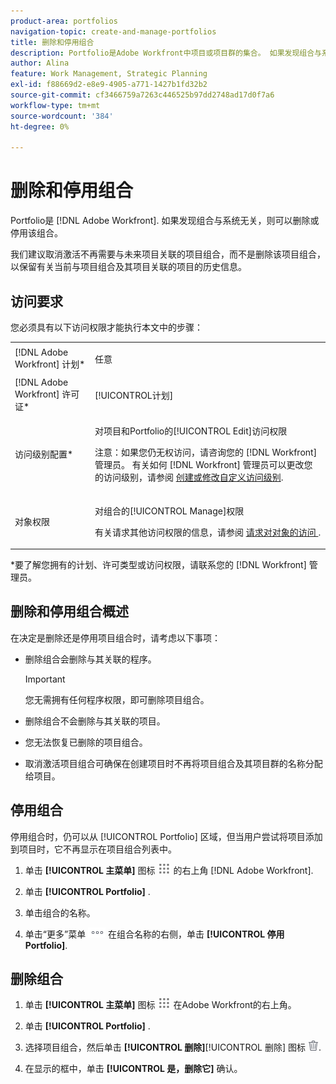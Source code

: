 ```yaml
---
product-area: portfolios
navigation-topic: create-and-manage-portfolios
title: 删除和停用组合
description: Portfolio是Adobe Workfront中项目或项目群的集合。 如果发现组合与系统无关，则可以删除或停用该组合。
author: Alina
feature: Work Management, Strategic Planning
exl-id: f88669d2-e8e9-4905-a771-1427b1fd32b2
source-git-commit: cf3466759a7263c446525b97dd2748ad17d0f7a6
workflow-type: tm+mt
source-wordcount: '384'
ht-degree: 0%

---
```


# 删除和停用组合

Portfolio是 [!DNL Adobe Workfront]. 如果发现组合与系统无关，则可以删除或停用该组合。

我们建议取消激活不再需要与未来项目关联的项目组合，而不是删除该项目组合，以保留有关当前与项目组合及其项目关联的项目的历史信息。

## 访问要求

您必须具有以下访问权限才能执行本文中的步骤：

<table style="table-layout:auto"> 
 <col> 
 <col> 
 <tbody> 
  <tr> 
   <td role="rowheader">[!DNL Adobe Workfront] 计划*</td> 
   <td> <p>任意 </p> </td> 
  </tr> 
  <tr> 
   <td role="rowheader">[!DNL Adobe Workfront] 许可证*</td> 
   <td> <p>[!UICONTROL计划] </p> </td> 
  </tr> 
  <tr> 
   <td role="rowheader">访问级别配置*</td> 
   <td> <p>对项目和Portfolio的[!UICONTROL Edit]访问权限</p> <p>注意：如果您仍无权访问，请咨询您的 [!DNL Workfront] 管理员。 有关如何 [!DNL Workfront] 管理员可以更改您的访问级别，请参阅 <a href="../../../administration-and-setup/add-users/configure-and-grant-access/create-modify-access-levels.md" class="MCXref xref">创建或修改自定义访问级别</a>.</p> </td> 
  </tr> 
  <tr> 
   <td role="rowheader">对象权限</td> 
   <td> <p>对组合的[!UICONTROL Manage]权限 </p> <p>有关请求其他访问权限的信息，请参阅 <a href="../../../workfront-basics/grant-and-request-access-to-objects/request-access.md" class="MCXref xref">请求对对象的访问 </a>.</p> </td> 
  </tr> 
 </tbody> 
</table>

&#42;要了解您拥有的计划、许可类型或访问权限，请联系您的 [!DNL Workfront] 管理员。

## 删除和停用组合概述

在决定是删除还是停用项目组合时，请考虑以下事项：

* 删除组合会删除与其关联的程序。

   >[!IMPORTANT]
   >
   >您无需拥有任何程序权限，即可删除项目组合。

* 删除组合不会删除与其关联的项目。
* 您无法恢复已删除的项目组合。
* 取消激活项目组合可确保在创建项目时不再将项目组合及其项目群的名称分配给项目。

## 停用组合

停用组合时，仍可以从 [!UICONTROL Portfolio] 区域，但当用户尝试将项目添加到项目时，它不再显示在项目组合列表中。

1. 单击 **[!UICONTROL 主菜单]** 图标 ![](assets/main-menu-icon.png) 的右上角 [!DNL Adobe Workfront].

1. 单击 **[!UICONTROL Portfolio]** .
1. 单击组合的名称。
1. 单击“更多”菜单 ![](assets/more-icon.png) 在组合名称的右侧，单击 **[!UICONTROL 停用Portfolio]**.

## 删除组合

1. 单击 **[!UICONTROL 主菜单]** 图标 ![](assets/main-menu-icon.png) 在Adobe Workfront的右上角。

1. 单击 **[!UICONTROL Portfolio]** .
1. 选择项目组合，然后单击 **[!UICONTROL 删除]**&#x200B; [!UICONTROL 删除] 图标 ![](assets/delete.png).
1. 在显示的框中，单击 **[!UICONTROL 是，删除它]** 确认。
